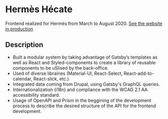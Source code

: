 # Hermès Hécate 
Frontend realized for Hermès from March to August 2020.
[See the website in production](https://finance.hermes.com/)

## Description
* Built a modular system by taking advantage of Gatsby’s templates as well as React and Styled-components to
create a library of reusable components to be uSlised by the back-office.
* Used of diverse librairies (Material-UI, React-Select, React-add-to-calendar, React-slick, etc.)
* Integrated data coming from Drupal, using Gatsby's GraphQL queries.
* Internationalization (i18n) and compliance with the WCAG 2.1 AA accessibility standard.
* Usage of OpenAPI and Prism in the beggining of the development process to describe the desired structure of the API for the frontend development.
